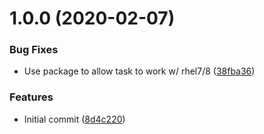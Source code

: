 # 1.0.0 (2020-02-07)


### Bug Fixes

* Use package to allow task to work w/ rhel7/8 ([38fba36](https://github.com/mongodb-ansible-roles/ansible-role-mock/commit/38fba36d04e9041501b84740155e780b65bda7b9))


### Features

* Initial commit ([8d4c220](https://github.com/mongodb-ansible-roles/ansible-role-mock/commit/8d4c220f9d6b5dda8959fc227cb26be0a3ac68c5))

